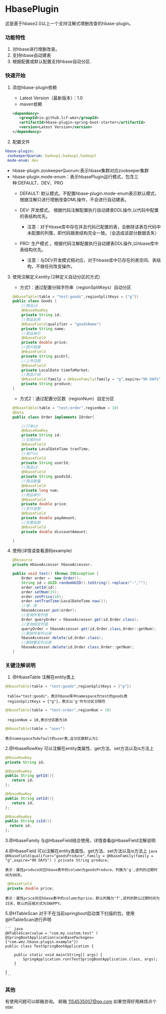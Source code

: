 # HbasePlugin
这是基于hbase2.0以上一个支持注解式增删改查的hbase-plugin。
### 功能特性
1. 对hbase进行增删改查。
2. 支持hbase自动建表
3. 根据配置或默认配置支持hbase自动分区.

### 快速开始
1. 添加hbase-plugin依赖
	+ Latest Version（最新版本）：1.0
	+ maven依赖
		
	``` xml
 	<dependency>
	   <groupId>io.github.lcf-wmz</groupId>
	   <artifactId>hbase-plugin-spring-boot-starter</artifactId>
	   <version>Latest Version</version>
 	</dependency>
	```
2. 配置文件
``` yml
hbase-plugin:
 zookeeperQuorum: hadoop1,hadoop2,hadoop3
 mode-enum: dev
```
 + hbase-plugin.zookeeperQuorum:表示hbase集群对应zookeeper集群
 + hbase-plugin.mode-enum：表示hbasePlugin运行模式，包含三种:DEFAULT、DEV、PRO
 	- DEFAULT: 默认模式。不配置hbase-plugin.mode-enum表示默认模式，根据注解只进行增删改查DML操作，不会进行自动建表。
 	
	- DEV: 开发模式。 
	  根据代码注解配置执行自动建表DDL操作,以代码中配置的表结构优先。
	  - 注意：对于hbase库中存在并且代码已配置的表，会删除该表在代码中未配置的列簇，即代码跟表结构完全一致。（会造成该部分数据丢失） 
	
	-  PRO: 生产模式 。根据代码注解配置执行自动建表DDL操作,以hbase库中表结构优先。 
	    - 注意：与DEV开发模式相对应，对于hbase库中已存在的表空间、表结构，不做任何改变操作。
			  
3. 使用注解定义entity.(2种定义自动分区的方式)
	- 方式1：通过配置分隔字符串（regionSplitKeys）自动分区
	``` java
	@HbaseTable(table = "test:goods",regionSplitKeys = {"g"})
	public class Goods {
		//商品id
		@HbaseRowKey
		private String id;
		//商品名称
		@HbaseField(qualifier = "goodsName")
		private String name;
		//商品单价
		@HbaseField
		private double price;
		//图片链接
		@HbaseField
		private String picUrl;
		//上市日期
		@HbaseField
		private LocalDate timeToMarket;
		//商品介绍
		@HbaseField(family = @HbaseFamily(family = "g",expire="90 DAYS") )
		private String produce;
	}
	```
	
	- 方式2：通过配置分区数（regionNum）自定分区
	``` java
	@HbaseTable(table = "test:order",regionNum = 10)
	@Data
	public class Order implements IOrder{

		//订单id
		@HbaseRowKey
		private String id;
		//交易时间
		@HbaseField
		private LocalDateTime tranTime;
		//用户id
		@HbaseField
		private String userId;
		//商品id
		@HbaseField
		private String goodsId;
		//商品数量
		@HbaseField
		private long num;
		//商品单价
		@HbaseField
		private double price;
		//支付金额
		@HbaseField
		private double payAmount;
		//优惠金额
		@HbaseField
		private double discountAmount;

	}
	```
4. 使用(详情请查看源码example)
	``` java
	@Resource
    private HbaseAccessor hbaseAccessor;

    public void test() throws IOException {
		Order order =  new Order();
		String id = UUID.randomUUID().toString().replace("-","");
		order.setId(id);
		order.setNum(15);
		order.setPrice(10);
		order.setTranTime(LocalDateTime.now());
		//增、改
		hbaseAccessor.put(order);
		//查询所有列值
		Order queryOrder = hbaseAccessor.get(id,Order.class);
		//查询指定列值
		queryOrder = hbaseAccessor.get(id,Order.class,Order::getNum);
		//删除所有列记录
		hbaseAccessor.delete(id,Order.class);
		//删除整定列记录
		hbaseAccessor.delete(id,Order.class,Order::getNum);
	}
	```
### 关键注解说明

1. @HbaseTable 注解在entity类上
 ``` java
 @HbaseTable(table = "test:goods",regionSplitKeys = {"g"})
 ```
 ```
  table="test:goods"，表示hbase库中namespace为test的goods表
  regionSplitKeys = {"g"}，表示以'g'作为分区分隔符
 ```
 ``` java
 @HbaseTable(table = "test:order",regionNum = 10)
 ```
 ```
  regionNum = 10,表示分区数为10
 ```
  ``` java
 @HbaseTable(table = "user")
 ```
 ```
 表示namespace为default的user表,且分区数默认为1
 ```
2.@HbaseRowKey 可以注解在entity类属性、get方法、set方法以及is方法上
 ``` java
 @HbaseRowKey
 private String id;
 ```
 ``` java
 @HbaseRowKey
 public String getId(){
 	return id;
 };
  ```
 ``` java
 @HbaseRowKey
 public String setId(){
 	return id;
 };
  ```
  ``` java
 @HbaseRowKey
 public String isId(){
 	return id;
 };
 ```
3.@HbaseFamily 与@HbaseField结合使用，详情查看@HbaseField注解说明
 
4.@HbaseField 可以注解在entity类属性、get方法、set方法以及is方法上
	 ``` java
	@HbaseField(qualifier="goodsProduce",family = @HbaseFamily(family = "g",expire="90 DAYS") )
	private String produce;
	 ```
 ```
 表示：属性produce对应hbase表中的column为goodsProduce，列簇为'g',该列的过期时间为90天。
  ```
   ``` java
	@HbaseField
	private double price;
  ```
 ```
 表示：属性price对应hbase表中的column为price，默认列簇为'f',该列的默认过期时间为15天，默认的压缩方式为SNAPPY。
  ```
  5.@HTableScan 对于不在当前springboot启动类下扫描的包，使用@HTableScan进行声明
  
  	``` java
	@HTableScan(value = "com.my.custom.test" )
	@SpringBootApplication(scanBasePackages={"com.wmz.hbase.plugin.example"})
	public class TestSpringBootApplication {

		public static void main(String[] args) {
			SpringApplication.run(TestSpringBootApplication.class, args);
		}

	}
  	``` 
### 其他
  有使用问题可以邮箱咨询。
  邮箱 1154535007@qq.com
  如果觉得好用麻烦点个star.

